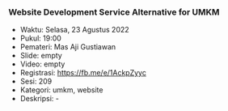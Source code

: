 ###  Website Development Service Alternative for UMKM 

- Waktu: Selasa, 23 Agustus 2022
- Pukul: 19:00
- Pemateri: Mas Aji Gustiawan
- Slide: empty
- Video: empty
- Registrasi: https://fb.me/e/1AckpZyyc
- Sesi: 209
- Kategori: umkm, website
- Deskripsi: -
